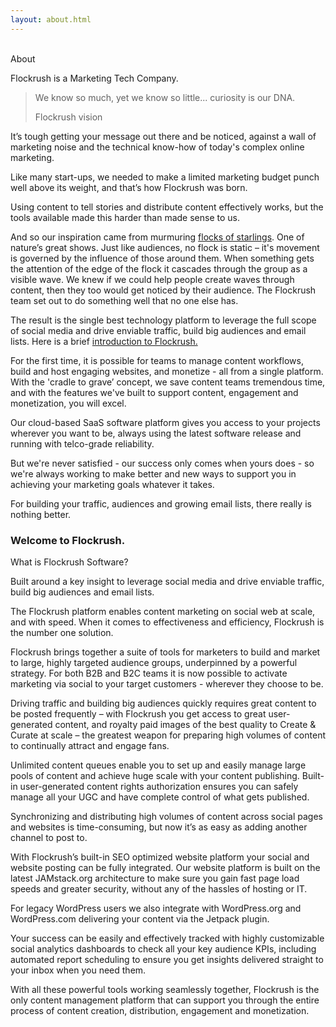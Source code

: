 ```yaml
---
layout: about.html
---
```


<div class="ui left vertical stripe segment">
  <div class="ui left text container">
  <br>
  <div class="ui h-bold">About</div>
  <p></p>
  <p>Flockrush is a Marketing Tech Company.</p>
  <blockquote class="ui testimonial"><p class="ui quote">We know so much, yet we know so little... curiosity is our DNA.</p><footer class="ui citation">Flockrush vision</footer></blockquote>
  <p>It’s tough getting your message out there and be noticed, against a wall of marketing noise and the technical know-how of today's complex online marketing. </p>
  <p>Like many start-ups, we needed to make a limited marketing budget punch well above its weight, and that’s how Flockrush was born.</p>
  <p>Using content to tell stories and distribute content effectively works, but the tools available made this harder than made sense to us. </p>
  <p>And so our inspiration came from murmuring <a href="https://www.youtube.com/watch?v=V4f_1_r80RY&amp;list=PLSw6GbeodJHTBj9mcumqabq5O8lpZFggN&amp;index=1">flocks of starlings</a>. One of nature’s great shows. Just like audiences, no flock is static – it's movement is governed by the influence of those around them. When something gets the attention of the edge of the flock it cascades through the group as a visible wave. We knew if we could help people create waves through content, then they too would get noticed by their audience. The Flockrush team set out to do something well that no one else has. </p>
  <p>The result is the single best technology platform to leverage the full scope of social media and drive enviable traffic, build big audiences and email lists. Here is a brief <a href="/An-Introduction-to-Flockrush/">introduction to Flockrush.</a></p>
  <p>
            For the first time, it is possible for teams to manage content workflows, build and host engaging websites, and monetize - all from a single platform. With the 'cradle to grave’ concept, we save content teams tremendous time, and with the features we've built to support content, engagement and monetization, you will excel.
        </p>
  <p>Our cloud-based SaaS software platform gives you access to your projects wherever you want to be, always using the latest software release and running with telco-grade reliability.
        </p>
  <p>But we're never satisfied - our success only comes when yours does - so we're always working to make better and new ways to support you in achieving your marketing goals whatever it takes.
        </p>
  <p>For building your traffic, audiences and growing email lists, there really is nothing better.
        </p>
  <h3>Welcome to Flockrush.</h3>
</div>
  <div class="ui left vertical stripe segment grey-color">
  <div class="ui left text container">
  <div class="ui h-bold">What is Flockrush Software?</div>
  <p>Built around a key insight to leverage social media and drive enviable traffic, build big audiences and email lists.</p>
  <p>The Flockrush platform enables content marketing on social web at scale, and with speed. When it comes to effectiveness and efficiency, Flockrush is the number one solution.</p>
  <p>

Flockrush brings together a suite of tools for marketers to build and market to large, highly targeted audience groups, underpinned by a powerful strategy. For both B2B and B2C teams it is now possible to activate marketing via social to your target customers - wherever they choose to be.</p>
  <p>

Driving traffic and building big audiences quickly requires great content to be posted frequently – with Flockrush you get access to great user-generated content, and royalty paid images of the best quality to Create &amp; Curate at scale – the greatest weapon for preparing high volumes of content to continually attract and engage fans.</p>
  <p>

Unlimited content queues enable you to set up and easily manage large pools of content and achieve huge scale with your content publishing. Built-in user-generated content rights authorization ensures you can safely manage all your UGC and have complete control of what gets published.</p>
  <p>

Synchronizing and distributing high volumes of content across social pages and websites is time-consuming, but now it’s as easy as adding another channel to post to. </p>
  <p>

With Flockrush’s built-in SEO optimized website platform your social and website posting can be fully integrated. Our website platform is built on the latest JAMstack.org architecture to make sure you gain fast page load speeds and greater security, without any of the hassles of hosting or IT.</p>
  <p>

For legacy WordPress users we also integrate with WordPress.org and WordPress.com delivering your content via the Jetpack plugin.</p>
  <p>

Your success can be easily and effectively tracked with highly customizable social analytics dashboards to check all your key audience KPIs, including automated report scheduling to ensure you get insights delivered straight to your inbox when you need them.</p>
  <p>

With all these powerful tools working seamlessly together, Flockrush is the only content management platform that can support you through the entire process of content creation, distribution, engagement and monetization.</p>
</div>
</div>
</div>
